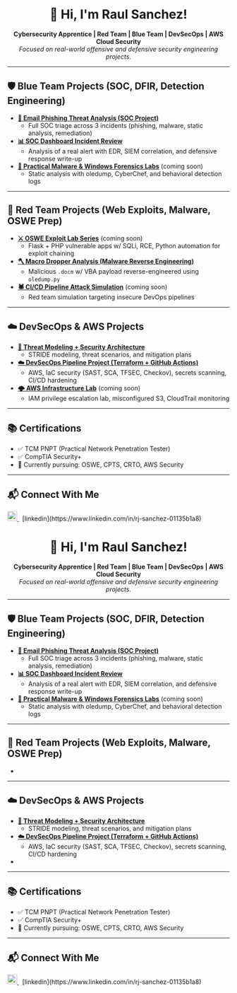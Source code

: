 <h1 align="center">👋 Hi, I'm Raul Sanchez!</h1>

<p align="center">
  <b>Cybersecurity Apprentice | Red Team | Blue Team | DevSecOps | AWS Cloud Security</b><br>
  <i>Focused on real-world offensive and defensive security engineering projects.</i>
</p>

---

## 🛡️ Blue Team Projects (SOC, DFIR, Detection Engineering)

- **[📧 Email Phishing Threat Analysis (SOC Project)](https://github.com/YOUR_USERNAME/phishing-threat-analysis)**
  - Full SOC triage across 3 incidents (phishing, malware, static analysis, remediation)
- **[📊 SOC Dashboard Incident Review](https://github.com/YOUR_USERNAME/Soc-Dashboard-Incident-Review)**
  - Analysis of a real alert with EDR, SIEM correlation, and defensive response write-up
- **[🧬 Practical Malware & Windows Forensics Labs](https://github.com/YOUR_USERNAME/malware-forensics-lab)** (coming soon)
  - Static analysis with oledump, CyberChef, and behavioral detection logs

---

## 🔴 Red Team Projects (Web Exploits, Malware, OSWE Prep)

- **[⚔️ OSWE Exploit Lab Series](https://github.com/YOUR_USERNAME/oswe-lab-exploits)** (coming soon)
  - Flask + PHP vulnerable apps w/ SQLi, RCE, Python automation for exploit chaining
- **[🪓 Macro Dropper Analysis (Malware Reverse Engineering)](https://github.com/YOUR_USERNAME/phishing-threat-analysis)**
  - Malicious `.docm` w/ VBA payload reverse-engineered using `oledump.py`
- **[🕷️ CI/CD Pipeline Attack Simulation](https://github.com/YOUR_USERNAME/cicd-attack-lab)** (coming soon)
  - Red team simulation targeting insecure DevOps pipelines

---

## ☁️ DevSecOps & AWS Projects

- **[🔐 Threat Modeling + Security Architecture](https://github.com/Rjsanchez0/Threat-Modelling-Devsecops-Project)**
  - STRIDE modeling, threat scenarios, and mitigation plans
- **[☁️ DevSecOps Pipeline Project (Terraform + GitHub Actions)](https://github.com/Rjsanchez0/Devsecopsprojects1)**
  - AWS, IaC security (SAST, SCA, TFSEC, Checkov), secrets scanning, CI/CD hardening
- **[🌩️ AWS Infrastructure Lab](https://github.com/YOUR_USERNAME/aws-security-lab)** (coming soon)
  - IAM privilege escalation lab, misconfigured S3, CloudTrail monitoring

---

## 📚 Certifications

- ✅ TCM PNPT (Practical Network Penetration Tester)
- ✅ CompTIA Security+
- 🎯 Currently pursuing: OSWE, CPTS, CRTO, AWS Security

---

## 📬 Connect With Me

<p align="left">
  <a href="https://www.linkedin.com/in/rj-sanchez-01135b1a8" target="_blank">
    <img src="https://cdn.jsdelivr.net/npm/simple-icons@v3/icons/linkedin.svg" alt="LinkedIn" width="22px"/>
  </a>
  &nbsp; [linkedin](https://www.linkedin.com/in/rj-sanchez-01135b1a8)
</p>
<h1 align="center">👋 Hi, I'm Raul Sanchez!</h1>

<p align="center">
  <b>Cybersecurity Apprentice | Red Team | Blue Team | DevSecOps | AWS Cloud Security</b><br>
  <i>Focused on real-world offensive and defensive security engineering projects.</i>
</p>

---

## 🛡️ Blue Team Projects (SOC, DFIR, Detection Engineering)

- **[📧 Email Phishing Threat Analysis (SOC Project)](https://github.com/YOUR_USERNAME/phishing-threat-analysis)**
  - Full SOC triage across 3 incidents (phishing, malware, static analysis, remediation)
- **[📊 SOC Dashboard Incident Review](https://github.com/YOUR_USERNAME/Soc-Dashboard-Incident-Review)**
  - Analysis of a real alert with EDR, SIEM correlation, and defensive response write-up
- **[🧬 Practical Malware & Windows Forensics Labs](https://github.com/YOUR_USERNAME/malware-forensics-lab)** (coming soon)
  - Static analysis with oledump, CyberChef, and behavioral detection logs

---

## 🔴 Red Team Projects (Web Exploits, Malware, OSWE Prep)

- 

---

## ☁️ DevSecOps & AWS Projects

- **[🔐 Threat Modeling + Security Architecture](https://github.com/Rjsanchez0/Threat-Modelling-Devsecops-Project)**
  - STRIDE modeling, threat scenarios, and mitigation plans
- **[☁️ DevSecOps Pipeline Project (Terraform + GitHub Actions)](https://github.com/Rjsanchez0/Devsecopsprojects1)**
  - AWS, IaC security (SAST, SCA, TFSEC, Checkov), secrets scanning, CI/CD hardening
- 

---

## 📚 Certifications

- ✅ TCM PNPT (Practical Network Penetration Tester)
- ✅ CompTIA Security+
- 🎯 Currently pursuing: OSWE, CPTS, CRTO, AWS Security

---

## 📬 Connect With Me

<p align="left">
  <a href="https://www.linkedin.com/in/rj-sanchez-01135b1a8" target="_blank">
    <img src="https://cdn.jsdelivr.net/npm/simple-icons@v3/icons/linkedin.svg" alt="LinkedIn" width="22px"/>
  </a>
  &nbsp; [linkedin](https://www.linkedin.com/in/rj-sanchez-01135b1a8)
</p>

